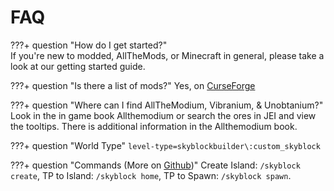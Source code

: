 # FAQ

???+ question "How do I get started?"  
    If you're new to modded, AllTheMods, or Minecraft in general, please take a look at our getting started guide.

???+ question "Is there a list of mods?"
    Yes, on [CurseForge](https://legacy.curseforge.com/minecraft/modpacks/all-the-mods-6-to-the-sky-atm6s/relations/dependencies)

???+ question "Where can I find AllTheModium, Vibranium, & Unobtanium?"
    Look in the in game book Allthemodium or search the ores in JEI and view the tooltips. There is additional information in the Allthemodium book.

???+ question "World Type"
    `level-type=skyblockbuilder\:custom_skyblock`

???+ question "Commands (More on [Github](http://github.com/MelanX/SkyblockBuilder/blob/1.16.x/README.md))"
    Create Island: `/skyblock create`, TP to Island: `/skyblock home`, TP to Spawn: `/skyblock spawn`.
